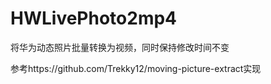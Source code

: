 # HWLivePhoto2mp4
将华为动态照片批量转换为视频，同时保持修改时间不变

参考https://github.com/Trekky12/moving-picture-extract实现
